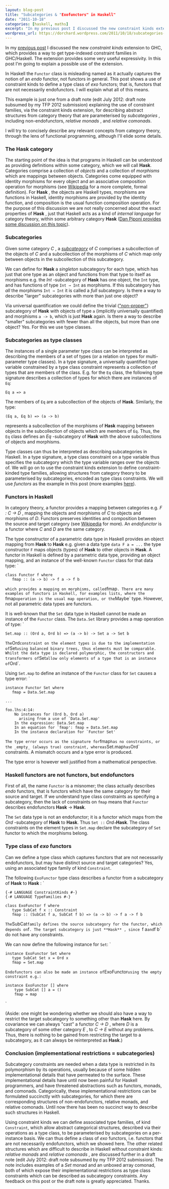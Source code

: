 ```yaml
---
layout: blog-post
title: "Subcategories & "Exofunctors" in Haskell"
date: "2011-10-18"
categories: [haskell, maths]
excerpt: "In my previous post I discussed the new constraint kinds extension to GHC, which provides a way to get type-indexed constraint families in GHC/Haskell. The extension provides some very useful expressivity. In this post I'm going to explain a possible use of the extension. In Haskell the Functor class is..."
wordpress_url: https://dorchard.wordpress.com/2011/10/18/subcategories-in-haskell-exofunctors/
---
```


In my [previous post](http://dorchard.wordpress.com/2011/09/22/constraint-kinds-in-haskell-finally-bringing-us-constraint-families/) I discussed the new _constraint kinds_ extension to GHC, which provides a way to get type-indexed constraint families in GHC/Haskell. The extension provides some very useful expressivity. In this post I'm going to explain a possible use of the extension.

In Haskell the `Functor` class is misleading named as it actually captures the notion of an _endo_ functor, not functors in general. This post shows a use of constraint kinds to define a type class of _exo_ functors; that is, functors that are not necessarily endofunctors. I will explain what all of this means. 

This example is just one from a draft note (edit July 2012: draft note subsumed by my [](http://www.cl.cam.ac.uk/~dao29/drafts/tfp-structures-orchard12.pdf "TFP 2012 submission")TFP 2012 submission) explaining the use of constraint families, via the constraint kinds extension, for describing abstract structures from category theory that are parameterised by _subcategories_ , including non-endofunctors, _relative monads_ , and _relative comonads_.

I will try to concisely describe any relevant concepts from category theory, through the lens of functional programming, although I'll elide some details.

### The **Hask** category

The starting point of the idea is that programs in Haskell can be understood as providing definitions within some category, which we will call **Hask**. Categories comprise a collection of _objects_ and a collection of _morphisms_ which are mappings between objects. Categories come equipped with identity morphisms for every object and an associative composition operation for morphisms (see [Wikipedia](http://en.wikipedia.org/wiki/Category_theory#Categories.2C_objects.2C_and_morphisms) for a more complete, formal definition). For **Hask** , the objects are Haskell types, morphisms are functions in Haskell, identity morphisms are provided by the identity function, and composition is the usual function composition operation. For the purpose of this discussion we are not really concerned about the exact properties of **Hask** , just that Haskell acts as a kind of _internal language_ for category theory, within some arbitrary category **Hask** ([Dan Piponi provides some discussion on this topic](http://blog.sigfpe.com/2009/10/what-category-do-haskell-types-and.html)). 

### Subcategories

Given some category _C_ , a [_subcategory_](http://en.wikipedia.org/wiki/Subcategory) of _C_ comprises a subcollection of the objects of _C_ and a subcollection of the morphisms of _C_ which map only between objects in the subcollection of this subcategory.

We can define for **Hask** a _singleton_ subcategory for each type, which has just that one type as an object and functions from that type to itself as morphisms e.g. the _Int_ -subcategory of **Hask** has one object, the `Int` type, and has functions of type `Int → Int` as morphisms. If this subcategory has _all_ the morphisms `Int → Int` it is called a _full_ subcategory. Is there a way to describe "larger" subcategories with more than just one object?

Via universal quantification we could define the trivial (["non-proper"](http://en.wikipedia.org/wiki/Proper_subset#proper_subset)) subcategory of **Hask** with objects of type `a` (implicitly universally quantified) and morphisms `a -> b`, which is just **Hask** again. Is there a way to describe "smaller" subcategories with fewer than all the objects, but more than one object? Yes. For this we use type classes.

### Subcategories as type classes

The instances of a single parameter type class can be interpreted as describing the members of a set of types (or a relation on types for multi-parameter type classes). In a type signature, a universally quantified type variable constrained by a type class constraint represents a collection of types that are members of the class. E.g. for the `Eq` class, the following type signature describes a collection of types for which there are instances of `Eq`: 

`Eq a => a`

The members of `Eq` are a subcollection of the objects of **Hask**. Similarly, the type: 

`(Eq a, Eq b) => (a -> b)`

represents a subcollection of the morphisms of **Hask** mapping between objects in the subcollection of objects which are members of `Eq`. Thus, the `Eq` class defines an _Eq_ -subcategory of **Hask** with the above subcollections of objects and morphisms.

Type classes can thus be interpreted as describing subcategories in Haskell. In a type signature, a type class constraint on a type variable thus specifies the subcategory which the type variable ranges over the objects of. We will go on to use the constraint kinds extension to define constraint-kinded type families, allowing structures from category theory to be parameterised by subcategories, encoded as type class constraints. We will use _functors_ as the example in this post (more examples [here](http://www.cl.cam.ac.uk/~dao29/drafts/subcategories-in-haskell-dorchard11.pdf)). 

### Functors in Haskell

In category theory, a functor provides a mapping between categories e.g. _F : C → D_ , mapping the objects and morphisms of _C_ to objects and morphisms of _D_. Functors preserves identities and composition between the source and target category (see [Wikipedia](http://en.wikipedia.org/wiki/Functor) for more). An _endofunctor_ is a functor where _C_ and _D_ are the same category. 

The type constructor of a parametric data type in Haskell provides an object mapping from **Hask** to **Hask** e.g. given a data type `data F a = ...` the type constructor `F` maps objects (types) of **Hask** to other objects in **Hask**. A functor in Haskell is defined by a parametric data type, providing an object mapping, and an instance of the well-known `Functor` class for that data type: `
    
    
    class Functor f where
       fmap :: (a -> b) -> f a -> f b
    

` which provides a mapping on morphisms, called `fmap`. There are many examples of functors in Haskell, for examples lists, where the `fmap` operation is the usual map operation, or the `Maybe` type. However, not all parametric data types are functors. 

It is well-known that the `Set` data type in Haskell cannot be made an instance of the `Functor` class. The `Data.Set` library provides a map operation of type: `
    
    
     
    Set.map :: (Ord a, Ord b) => (a -> b) -> Set a -> Set b
    

` The `Ord` constraint on the element types is due to the implementation of `Set` using balanced binary trees, thus elements must be comparable. Whilst the data type is declared polymorphic, the constructors and transformers of `Set` allow only elements of a type that is an instance of `Ord`. 

Using `Set.map` to define an instance of the `Functor` class for `Set` causes a type error: `
    
    
    instance Functor Set where
       fmap = Data.Set.map
    
    ...
    
    foo.lhs:4:14:
        No instances for (Ord b, Ord a)
          arising from a use of `Data.Set.map'
        In the expression: Data.Set.map
        In an equation for `fmap': fmap = Data.Set.map
        In the instance declaration for `Functor Set'
    

` The type error occurs as the signature for `fmap` has no constraints, or the _empty_ (always true) constraint, whereas `Set.map` has `Ord` constraints. A mismatch occurs and a type error is produced. 

The type error is however well justified from a mathematical perspective. 

### Haskell functors are not functors, but endofunctors

First of all, the name `Functor` is a misnomer; the class actually describes _endo_ functors, that is functors which have the same category for their source and target. If we understand type class constraints as specifying a subcategory, then the lack of constraints on `fmap` means that `Functor` describes endofunctors **Hask** → **Hask**. 

The `Set` data type is not an endofunctor; it is a functor which maps from the _Ord_ -subcategory of **Hask** to **Hask**. Thus `Set ::` _Ord_` → `**Hask**. The class constraints on the element types in `Set.map` declare the subcategory of `Set` functor to which the morphisms belong. 

### Type class of _exo_ functors

Can we define a type class which captures functors that are not necessarily endofunctors, but may have distinct source and target categories? Yes, using an associated type family of kind `Constraint`. 

The following `ExoFunctor` type class describes a functor from a subcategory of **Hask** to **Hask** : `
    
    
    {-# LANGUAGE ConstraintKinds #-}
    {-# LANGUAGE TypeFamilies #-}
    
    class ExoFunctor f where
       type SubCat f x :: Constraint
       fmap :: (SubCat f a, SubCat f b) => (a -> b) -> f a -> f b
    

` The `SubCat` family defines the source subcategory for the functor, which depends on `f`. The target subcategory is just **Hask** , since `f a` and `f b` do not have any constraints. 

We can now define the following instance for `Set`: `
    
    
    instance ExoFunctor Set where
       type SubCat Set x = Ord x
       fmap = Set.map
    

` Endofunctors can also be made an instance of `ExoFunctor` using the empty constraint e.g.: `
    
    
    instance ExoFunctor [] where
        type SubCat [] a = ()
        fmap = map
    

`

(Aside: one might be wondering whether we should also have a way to restrict the target subcategory to something other than **Hask** here. By covariance we can always "cast" a functor _C → D_ , where _D_ is a subcategory of some other category _E_ , to _C → E_ without any problems. Thus, there is nothing to be gained from restricting the target to a subcategory, as it can always be reinterpreted as **Hask**.) 

### Conclusion (implementational restrictions = subcategories)

Subcategory constraints are needed when a data type is restricted in its polymorphism by its operations, usually because of some hidden implementational details that have permeated to the surface. These implementational details have until now been painful for Haskell programmers, and have threatened abstractions such as functors, monads, and comonads. Categorically, these implementational restrictions can be formulated succinctly with subcategories, for which there are corresponding structures of non-endofunctors, relative monads, and relative comonads. Until now there has been no succinct way to describe such structures in Haskell. 

Using constraint kinds we can define associated type families, of kind `Constraint`, which allow abstract categorical structures, described via their operations as a type class, to be parameterised by subcategories on a per-instance basis. We can thus define a class of _exo_ functors, i.e. functors that are not necessarily endofunctors, which we showed here. The other related structures which are difficult to describe in Haskell without constraint kinds: _relative monads_ and _relative comonads_ , are discussed further in a draft note (edit July 2012: draft note subsumed by my [](http://www.cl.cam.ac.uk/~dao29/drafts/tfp-structures-orchard12.pdf "TFP 2012 submission")TFP 2012 submission). The note includes examples of a _Set_ monad and an unboxed array comonad, both of which expose their implementational restrictions as type class constraints which can be described as subcategory constraints. Any feedback on this post or the draft note is greatly appreciated. Thanks. 
